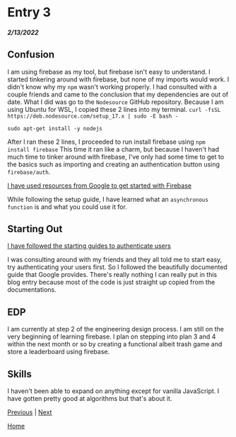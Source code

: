# Entry 3
##### 2/13/2022

## Confusion

I am using firebase as my tool, but firebase isn't easy to understand. I started tinkering around with firebase, but none of my imports would work. I didn't know why my `npm` wasn't working properly. I had consulted with a couple friends and came to the conclusion that my dependencies are out of date. What I did was go to the `Nodesource` GitHub repository. Because I am using Ubuntu for WSL, I copied these 2 lines into my terminal. 
```curl -fsSL https://deb.nodesource.com/setup_17.x | sudo -E bash -```

```sudo apt-get install -y nodejs```

After I ran these 2 lines, I proceeded to run install firebase using `npm install firebase` This time it ran like a charm, but because I haven't had much time to tinker around with firebase, I've only had some time to get to the basics such as importing and creating an authentication button using `firebase/auth`.

[I have used resources from Google to get started with Firebase](https://firebase.google.com/docs/web/setup)

While following the setup guide, I have learned what an `asynchronous function` is and what you could use it for. 

## Starting Out

[I have followed the starting guides to authenticate users](https://firebase.google.com/docs/auth/web/start)

I was consulting around with my friends and they all told me to start easy, try authenticating your users first. So I followed the beautifully documented guide that Google provides. There's really nothing I can really put in this blog entry because most of the code is just straight up copied from the documentations.


## EDP

I am currently at step 2 of the engineering design process. I am still on the very beginning of learning firebase. I plan on stepping into plan 3 and 4 within the next month or so by creating a functional albeit trash game and store a leaderboard using firebase.

## Skills

I haven't been able to expand on anything except for vanilla JavaScript. I have gotten pretty good at algorithms but that's about it.

[Previous](entry02.md) | [Next](entry04.md)

[Home](../README.md)